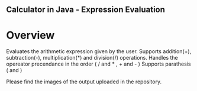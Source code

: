 ## Calculator in Java - Expression Evaluation 

# Overview
Evaluates the arithmetic expression given by the user.
Supports addition(+), subtraction(-), multiplication(*) and division(/) operations.
Handles the opereator precendance in the order ( / and * , + and - )
Supports parathesis ( and )

Please find the images of the output uploaded in the repository.


